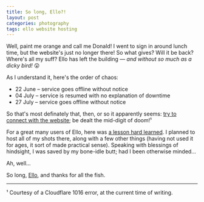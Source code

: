 ```yaml
---
title: So long, Ello?!
layout: post
categories: photography
tags: ello website hosting
---
```


Well, paint me orange and call me Donald! I went to sign in around lunch time, but the website's just no longer there! So what gives? Will it be back? Where's all my suff? Ello has left the building — _and without so much as a dicky bird!_ 😲 

As I understand it, here's the order of chaos:

- 22 June – service goes offline without notice
- 04 July – service is resumed with no explanation of downtime
- 27 July – service goes offline without notice

So that's most definately that, then, or so it apparently seems: [try to connect with the website](https://www.ello.co); be dealt the mid-digit of doom!¹

For a great many users of Ello, here was [a lesson hard learned](https://danthornton.net/2023/06/is-it-goodbye-to-ello-another-niche-network-gone/#comment-34580). I planned to host all of my shots there, along with a few other things (having not used it for ages, it sort of made practical sense). Speaking with blessings of hindsight, I was saved by my bone-idle butt; had I been otherwise minded...

Ah, well... 

So long, [Ello](https://en.m.wikipedia.org/wiki/Ello_(social_network)), and thanks for all the fish.

<hr>

¹ Courtesy of a Cloudflare 1016 error, at the current time of writing.

